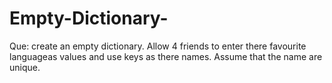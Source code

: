 # Empty-Dictionary-
Que: create an empty dictionary. Allow 4 friends to enter there favourite languageas values and use keys as there names. Assume that the name are unique.
